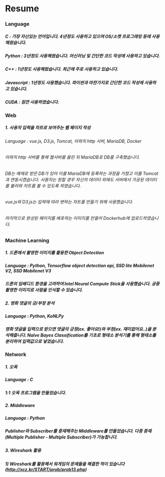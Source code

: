 # Resume

### Language
##### C : 가장 자신있는 언어입니다. 4년정도 사용하고 있으며 OS/소켓 프로그래밍 등에 사용해왔습니다.
##### Python : 3년정도 사용해왔습니다. 머신러닝 및 간단한 코드 작성에 사용하고 있습니다.
##### C++ : 1년정도 사용해왔습니다. 최근에 주로 사용하고 있습니다.
##### Javascript : 1년정도 사용했습니다. 파이썬과 마찬가지로 간단한 코드 작성에 사용하고 있습니다.

##### CUDA : 잠깐 사용하였습니다.

### Web
##### 1. 사용자 입력을 차트로 보여주는 웹 페이지 작성
######  Language : vue.js, D3.js, Tomcat, 아파치 http 서버, MariaDB, Docker
######  아파치 http 서버를 통해 웹서버를 올린 뒤 MariaDB로 DB를 구축했습니다. 
######  DB는 예제로 받은 DB가 있어 이를 MariaDB에 등록하는 과정을 거쳤고 이를 Tomcat과 연동시켰습니다. 사용자는 원할 경우 자신의 데이터 외에도 서버에서 가공된 데이터를 불러와 차트를 볼 수 있도록 하였습니다. 
######  vue.js와 D3.js는 입력에 따라 변하는 차트를 만들기 위해 사용했습니다.
######  마지막으로 완성된 페이지를 배포하는 이미지를 만들어 Dockerhub에 업로드하였습니다.


### Machine Learning
##### 1. 드론에서 촬영한 이미지를 활용한 Object Detection
##### Language : Python, Tensorflow object detection api, SSD lite Mobilenet V2, SSD Mobilenet V3
##### 드론의 임베디드 환경을 고려하여 Intel Neural Compute Stick을 사용했습니다. 공중 촬영한 이미지로 사람을 인식할 수 있습니다.

##### 2. 영화 댓글의 긍/부정 분석
##### Language : Python, KoNLPy
##### 영화 댓글을 입력으로 받으면 댓글의 긍정(ex. 좋아요!)와 부정(ex. 재미없어요..)을 분석해줍니다. Naïve Bayes Classification를 기초로 형태소 분석기를 통해 형태소를 분리하여 입력값으로 넣었습니다.

### Network
##### 1. 오목
##### Language : C
##### 1:1 오목 프로그램을 만들었습니다.

##### 2. Middleware
##### Language : Python
##### Publisher와 Subscriber를 중재해주는 Middleware를 만들었습니다. 다중 중재(Multiple Publisher - Multiple Subscriber)가 가능합니다.

##### 3. Wireshark 활용
#####   1) Wireshark를 활용해서 워게임의 문제들을 해결한 적이 있습니다 (http://xcz.kr/START/prob/prob13.php)

